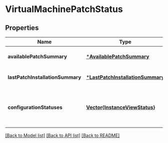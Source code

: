 # VirtualMachinePatchStatus


## Properties
Name | Type | Description | Notes
------------ | ------------- | ------------- | -------------
**availablePatchSummary** | [***AvailablePatchSummary**](AvailablePatchSummary.md) |  | [optional] [default to nothing]
**lastPatchInstallationSummary** | [***LastPatchInstallationSummary**](LastPatchInstallationSummary.md) |  | [optional] [default to nothing]
**configurationStatuses** | [**Vector{InstanceViewStatus}**](InstanceViewStatus.md) | The enablement status of the specified patchMode | [optional] [readonly] [default to nothing]


[[Back to Model list]](../README.md#models) [[Back to API list]](../README.md#api-endpoints) [[Back to README]](../README.md)


